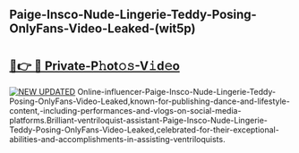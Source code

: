 ## Paige-Insco-Nude-Lingerie-Teddy-Posing-OnlyFans-Video-Leaked-(wit5p)


# <h2><a href="https://mediaupload.pro?-19M">🔗👉 🔴 Private-P𝚑ot𝚘𝚜-V𝚒d𝚎o</a></h2>

[![NEW UPDATED](https://i.imgur.com/0qMVB7G.gif)](https://mediaupload.pro?-19M)
Online-influencer-Paige-Insco-Nude-Lingerie-Teddy-Posing-OnlyFans-Video-Leaked,known-for-publishing-dance-and-lifestyle-content,-including-performances-and-vlogs-on-social-media-platforms.Brilliant-ventriloquist-assistant-Paige-Insco-Nude-Lingerie-Teddy-Posing-OnlyFans-Video-Leaked,celebrated-for-their-exceptional-abilities-and-accomplishments-in-assisting-ventriloquists.  